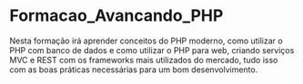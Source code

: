 # Formacao_Avancando_PHP
Nesta formação irá aprender conceitos do PHP moderno, como utilizar o PHP com banco de dados e como utilizar o PHP para web, criando serviços MVC e REST com os frameworks mais utilizados do mercado, tudo isso com as boas práticas necessárias para um bom desenvolvimento.
